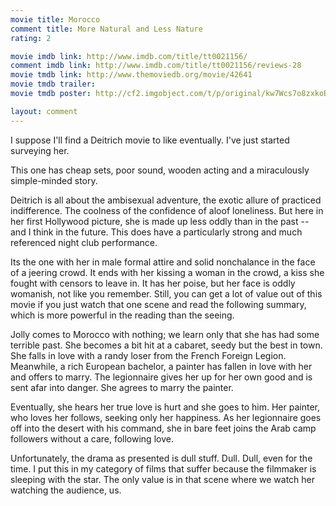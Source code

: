 ```yaml
---
movie title: Morocco
comment title: More Natural and Less Nature
rating: 2

movie imdb link: http://www.imdb.com/title/tt0021156/
comment imdb link: http://www.imdb.com/title/tt0021156/reviews-28
movie tmdb link: http://www.themoviedb.org/movie/42641
movie tmdb trailer: 
movie tmdb poster: http://cf2.imgobject.com/t/p/original/kw7Wcs7o8zxkoBGd74yfu2yycO9.jpg

layout: comment
---
```


I suppose I'll find a Deitrich movie to like eventually. I've just started surveying her.

This one has cheap sets, poor sound, wooden acting and a miraculously simple-minded story.

Deitrich is all about the ambisexual adventure, the exotic allure of practiced indifference. The coolness of the confidence of aloof loneliness. But here in her first Hollywood picture, she is made up less oddly than in the past -- and I think in the future. This does have a particularly strong and much referenced night club performance. 

Its the one with her in male formal attire and solid nonchalance in the face of a jeering crowd. It ends with her kissing a woman in the crowd, a kiss she fought with censors to leave in. It has her poise, but her face is oddly womanish, not like you remember. Still, you can get a lot of value out of this movie if you just watch that one scene and read the following summary, which is more powerful in the reading than the seeing.

Jolly comes to Morocco with nothing; we learn only that she has had some terrible past. She becomes a bit hit at a cabaret, seedy but the best in town. She falls in love with a randy loser from the French Foreign Legion. Meanwhile, a rich European bachelor, a painter has fallen in love with her and offers to marry. The legionnaire gives her up for her own good and is sent afar into danger. She agrees to marry the painter.

Eventually, she hears her true love is hurt and she goes to him. Her painter, who loves her follows, seeking only her happiness. As her legionnaire goes off into the desert with his command, she in bare feet joins the Arab camp followers without a care, following love.

Unfortunately, the drama as presented is dull stuff. Dull. Dull, even for the time. I put this in my category of films that suffer because the filmmaker is sleeping with the star. The only value is in that scene where we watch her watching the audience, us.